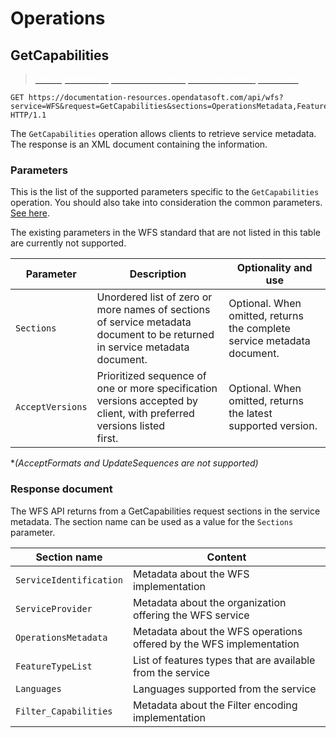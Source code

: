 # Operations

## GetCapabilities

> [<span style="color:white">**GetCapabilities** operation with the optional **Sections** parameter</span><style>a:hover{text-decoration: none;}</style>](https://documentation-resources.opendatasoft.com/api/wfs?service=WFS&request=GetCapabilities&sections=OperationsMetadata,FeatureTypeList)
```http
GET https://documentation-resources.opendatasoft.com/api/wfs?service=WFS&request=GetCapabilities&sections=OperationsMetadata,FeatureTypeList HTTP/1.1
```

The `GetCapabilities` operation allows clients to retrieve service metadata. The response is an XML document
containing the information.

### Parameters

This is the list of the supported parameters specific to the `GetCapabilities` operation. You should also take into
consideration the common parameters. [See here](#parameters).

The existing parameters in the WFS standard that are not listed in this table are currently not supported.

| Parameter        | Description                                                                                                                     | Optionality and use                                                     |
|------------------|---------------------------------------------------------------------------------------------------------------------------------|-------------------------------------------------------------------------|
| `Sections`       | Unordered list of zero or more names of sections of service metadata document to be returned in service metadata <br> document. | Optional. When omitted, returns the complete service metadata document. |
| `AcceptVersions` | Prioritized sequence of one or more specification versions accepted by client, with preferred versions listed <br> first.       | Optional. When omitted, returns the latest supported version.           |
**(AcceptFormats and UpdateSequences are not supported)*

### Response document
The WFS API returns from a GetCapabilities request sections in the service metadata. The section name can be used as a value for the
`Sections` parameter.

| Section name            | Content                                                             |
|-------------------------|---------------------------------------------------------------------|
| `ServiceIdentification` | Metadata about the WFS implementation                               |
| `ServiceProvider`       | Metadata about the organization offering the WFS service            |
| `OperationsMetadata`    | Metadata about the WFS operations offered by the WFS implementation |
| `FeatureTypeList`       | List of features types that are available from the service          |
| `Languages`             | Languages supported from the service                                |
| `Filter_Capabilities`   | Metadata about the Filter encoding implementation                   |
